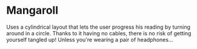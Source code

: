 # Mangaroll

Uses a cylindrical layout that lets the user progress his reading by turning around in a circle. Thanks to it having no cables, there is no risk of getting yourself tangled up! Unless you're wearing a pair of headphones...
